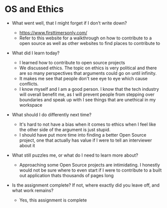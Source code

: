 # OS and Ethics

- What went well, that I might forget if I don’t write down?
  - https://www.firsttimersonly.com/
  - Refer to this website for a walkthrough on how to contribute to a open source as well as other websites to find places to contribute to

- What did I learn today?
  - I learned how to contribute to open source projects
  - We discussed ethics. The topic on ethics is very political and there are so many perspectives that arguments could go on until infinity.
  - It makes me see that people don't see eye to eye which cause conflicts.
  - I know myself and I am a good person. I know that the tech industry will overall benefit me, as I will prevent people from stepping over boundaries and speak up with I see things that are unethical in my workspace

- What should I do differently next time?
  - It's hard to not have a bias when it comes to ethics when I feel like the other side of the argument is just stupid.
  - I should have put more time into finding a better Open Source project, one that actually has value if I were to tell an interviewer about it

- What still puzzles me, or what do I need to learn more about?
  - Approaching some Open Source projects are intimidating. I honestly would not be sure where to even start if I were to contribute to a built out application thats thousands of pages long

- Is the assignment complete? If not, where exactly did you leave off, and what work remains?
  - Yes, this assignment is complete
  